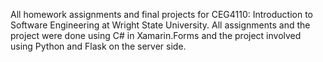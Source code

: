 All homework assignments and final projects for CEG4110: Introduction to Software Engineering at Wright State University. All assignments and the project were done using C# in Xamarin.Forms and the project involved using Python and Flask on the server side.
